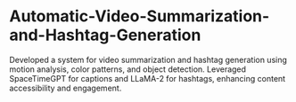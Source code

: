 # Automatic-Video-Summarization-and-Hashtag-Generation
Developed a system for video summarization and hashtag generation using motion analysis, color patterns, and object detection. Leveraged SpaceTimeGPT for captions and LLaMA-2 for hashtags, enhancing content accessibility and engagement.

